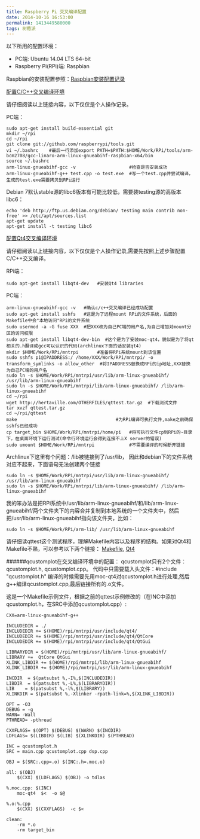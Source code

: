 ```yaml
---
title: Raspberry Pi 交叉编译配置
date: 2014-10-16 16:53:00
permalink: 1413449580000
tags: 树莓派
---
```


以下所用的配置环境：

* PC端: Ubuntu 14.04 LTS 64-bit
* Raspberry Pi(RPi)端: Raspbian

Raspbian的安装配置参照：[Raspbian安装配置记录](http://blog.yyqian.com/117.html)

[配置C/C++交叉编译环境](http://hertaville.com/2012/09/28/development-environment-raspberry-pi-cross-compiler/)

请仔细阅读以上链接内容，以下仅仅是个人操作记录。

PC端：

	sudo apt-get install build-essential git
	mkdir ~/rpi
	cd ~/rpi
	git clone git://github.com/raspberrypi/tools.git
	vi ~/.bashrc    #最后一行添加export PATH=$PATH:$HOME/Work/RPi/tools/arm-bcm2708/gcc-linaro-arm-linux-gnueabihf-raspbian-x64/bin
	source ~/.bashrc
	arm-linux-gnueabihf-gcc -v                    #检查是否安装成功
	arm-linux-gnueabihf-g++ test.cpp -o test.exe  #写一个test.cpp并尝试编译，生成的test.exe需要拷贝到RPi运行

Debian 7默认stable源的libc6版本有可能比较低，需要装testing源的高版本libc6：

	echo 'deb http://ftp.us.debian.org/debian/ testing main contrib non-free' >> /etc/apt/sources.list
	apt-get update
	apt-get install -t testing libc6

[配置Qt4交叉编译环境](http://hertaville.com/2014/04/12/cross-compiling-qt4-app/)

请仔细阅读以上链接内容，以下仅仅是个人操作记录,需要先按照上述步骤配置C/C++交叉编译。

RPi端：

	sudo apt-get install libqt4-dev   #安装Qt4 libraries

PC端：

	arm-linux-gnueabihf-gcc -v   #确认c/c++交叉编译已经成功配置
	sudo apt-get install sshfs   #这是为了远程mount RPi的文件系统，后面的Makefile中会"本地访问"RPi的文件系统
	sudo usermod -a -G fuse XXX  #把XXX改为自己PC端的用户名,为自己增加对mount分区的访问权限
	sudo apt-get install libqt4-dev-bin  #这个是为了安装moc-qt4，貌似是为了将qt相关的.h翻译成gcc可以认识的代码(archlinux下面的话安装qt4)
	mkdir $HOME/Work/RPi/mntrpi       #准备将RPi系统mount到该位置
	sudo sshfs pi@IPADDRESS:/ /home/XXX/Work/RPi/mntrpi/ -o transform_symlinks -o allow_other  #将IPADDRESS替换成RPi的ip地址,XXX替换为自己PC端的用户名
	sudo ln -s $HOME/Work/RPi/mntrpi/usr/lib/arm-linux-gnueabihf/ /usr/lib/arm-linux-gnueabihf
	sudo ln -s $HOME/Work/RPi/mntrpi/lib/arm-linux-gnueabihf/ /lib/arm-linux-gnueabihf
	cd ~/rpi
	wget http://hertaville.com/OTHERFILES/qttest.tar.gz  #下载测试文件
	tar xvzf qttest.tar.gz
	cd ~/rpi/qttest
	make                                     #为RPi编译可执行文件,make之前确保sshfs已经成功
	cp target_bin $HOME/Work/RPi/mntrpi/home/pi   #将可执行文件cp到RPi的~目录下，在桌面环境下运行测试(命令行环境运行会得到连接不上X server的错误)
	sudo umount $HOME/Work/RPi/mntrpi             #不需要编译的时候断开链接

Archlinux下这里有个问题：/lib被链接到了/usr/lib， 因此和debian下的文件系统对应不起来，下面语句无法创建两个链接

	sudo ln -s $HOME/Work/RPi/mntrpi/usr/lib/arm-linux-gnueabihf/ /usr/lib/arm-linux-gnueabihf
	sudo ln -s $HOME/Work/RPi/mntrpi/lib/arm-linux-gnueabihf/ /lib/arm-linux-gnueabihf

我的笨办法是把RPi系统中/usr/lib/arm-linux-gnueabihf/和/lib/arm-linux-gnueabihf/两个文件夹下的内容合并复制到本地系统的一个文件夹中，然后把/usr/lib/arm-linux-gnueabihf指向该文件夹，比如：

	sudo ln -s $HOME/Work/RPi/arm-lib/ /usr/lib/arm-linux-gnueabihf

请仔细读qttest这个测试程序，理解Makefile内容以及程序的结构。如果对Qt4和Makefile不熟，可以参考以下两个链接：
[Makefile](http://www.opensourceforu.com/2012/06/gnu-make-in-detail-for-beginners/), 
[Qt4](http://www.zetcode.com/gui/qt4/)

######qcustomplot在交叉编译环境中的配置：
qcustomplot只有2个文件：qcustomplot.h, qcustomplot.cpp。
代码中只需要载入头文件：#include "qcustomplot.h"
编译的时候需要先用moc-qt4对qcustomplot.h进行处理,然后g++编译qcustomplot.cpp,最后链接所有的.o文件。

这是一个Makefile示例文件，根据之前的qttest示例修改的（在INC中添加qcustomplot.h，在SRC中添加qcustomplot.cpp）:

	CXX=arm-linux-gnueabihf-g++
	 
	INCLUDEDIR = ./ 
	INCLUDEDIR += $(HOME)/rpi/mntrpi/usr/include/qt4/
	INCLUDEDIR += $(HOME)/rpi/mntrpi/usr/include/qt4/QtCore
	INCLUDEDIR += $(HOME)/rpi/mntrpi/usr/include/qt4/QtGui
	 
	LIBRARYDIR = $(HOME)/rpi/mntrpi/usr/lib/arm-linux-gnueabihf/
	LIBRARY +=  QtCore QtGui 
	XLINK_LIBDIR += $(HOME)/rpi/mntrpi/lib/arm-linux-gnueabihf
	XLINK_LIBDIR += $(HOME)/rpi/mntrpi/usr/lib/arm-linux-gnueabihf
	 
	INCDIR  = $(patsubst %,-I%,$(INCLUDEDIR))
	LIBDIR  = $(patsubst %,-L%,$(LIBRARYDIR))
	LIB    = $(patsubst %,-l%,$(LIBRARY))
	XLINKDIR = $(patsubst %,-Xlinker -rpath-link=%,$(XLINK_LIBDIR))
	 
	OPT = -O3
	DEBUG = -g
	WARN= -Wall
	PTHREAD= -pthread
	 
	CXXFLAGS= $(OPT) $(DEBUG) $(WARN) $(INCDIR)
	LDFLAGS= $(LIBDIR) $(LIB) $(XLINKDIR) $(PTHREAD)
	 
	INC = qcustomplot.h 
	SRC = main.cpp qcustomplot.cpp dsp.cpp
	 
	OBJ = $(SRC:.cpp=.o) $(INC:.h=.moc.o)
	 
	all: $(OBJ)
		$(CXX) $(LDFLAGS) $(OBJ) -o tdlas
	 
	%.moc.cpp: $(INC)
		moc-qt4  $<  -o $@
	 
	%.o:%.cpp
		$(CXX) $(CXXFLAGS)  -c $<  
	 
	clean:
		-rm *.o
		-rm target_bin
